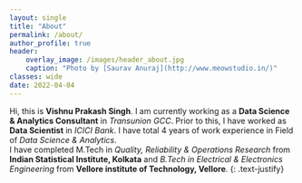 ```yaml
---
layout: single
title: "About"
permalink: /about/
author_profile: true
header:
    overlay_image: /images/header_about.jpg
    caption: "Photo by [Saurav Anuraj](http://www.meowstudio.in/)"
classes: wide
date: 2022-04-04
---
```


Hi, this is **Vishnu Prakash Singh**. I am currently working as a **Data Science & Analytics Consultant** in *Transunion GCC*. Prior to this, I have worked as **Data Scientist** in *ICICI Bank*. I have total 4 years of work experience in Field of *Data Science & Analytics*. <br>
I have completed M.Tech in *Quality, Reliability & Operations Research* from **Indian Statistical Institute, Kolkata** and *B.Tech in Electrical & Electronics Engineering* from **Vellore institute of Technology, Vellore**.
{: .text-justify}
